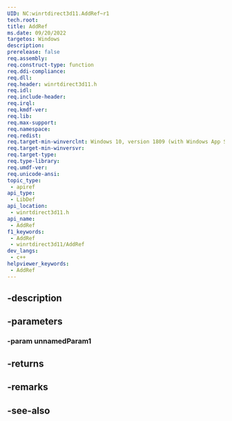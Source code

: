 ```yaml
---
UID: NC:winrtdirect3d11.AddRef~r1
tech.root: 
title: AddRef
ms.date: 09/20/2022
targetos: Windows
description: 
prerelease: false
req.assembly: 
req.construct-type: function
req.ddi-compliance: 
req.dll: 
req.header: winrtdirect3d11.h
req.idl: 
req.include-header: 
req.irql: 
req.kmdf-ver: 
req.lib: 
req.max-support: 
req.namespace: 
req.redist: 
req.target-min-winverclnt: Windows 10, version 1809 (with Windows App SDK 1.0 Preview 1 or later)
req.target-min-winversvr: 
req.target-type: 
req.type-library: 
req.umdf-ver: 
req.unicode-ansi: 
topic_type:
 - apiref
api_type:
 - LibDef
api_location:
 - winrtdirect3d11.h
api_name:
 - AddRef
f1_keywords:
 - AddRef
 - winrtdirect3d11/AddRef
dev_langs:
 - c++
helpviewer_keywords:
 - AddRef
---
```


## -description

## -parameters

### -param unnamedParam1

## -returns

## -remarks

## -see-also

